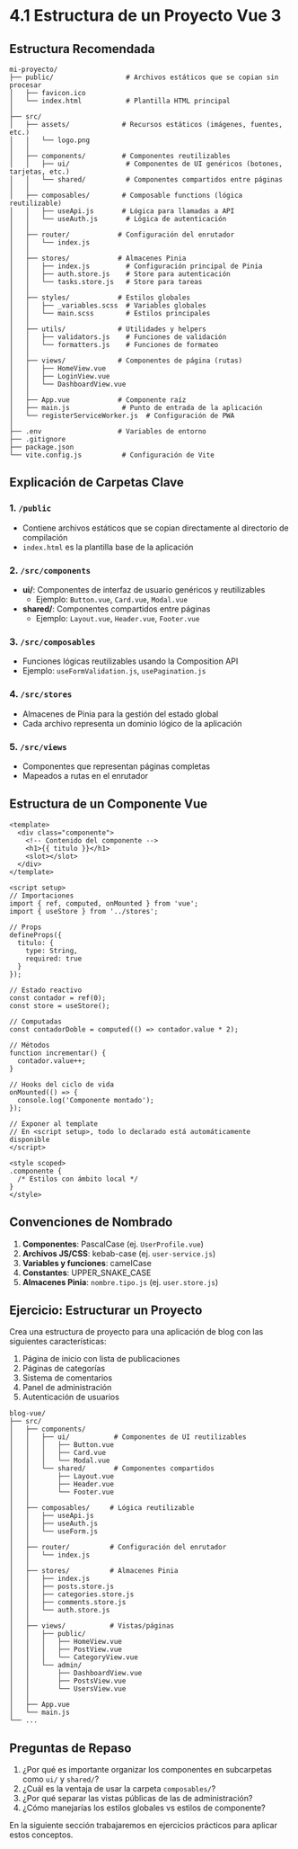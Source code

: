 # 4.1 Estructura de un Proyecto Vue 3

## Estructura Recomendada

```
mi-proyecto/
├── public/                  # Archivos estáticos que se copian sin procesar
│   ├── favicon.ico
│   └── index.html           # Plantilla HTML principal
│
├── src/
│   ├── assets/             # Recursos estáticos (imágenes, fuentes, etc.)
│   │   └── logo.png
│   │
│   ├── components/         # Componentes reutilizables
│   │   ├── ui/              # Componentes de UI genéricos (botones, tarjetas, etc.)
│   │   └── shared/          # Componentes compartidos entre páginas
│   │
│   ├── composables/        # Composable functions (lógica reutilizable)
│   │   ├── useApi.js       # Lógica para llamadas a API
│   │   └── useAuth.js       # Lógica de autenticación
│   │
│   ├── router/            # Configuración del enrutador
│   │   └── index.js
│   │
│   ├── stores/            # Almacenes Pinia
│   │   ├── index.js         # Configuración principal de Pinia
│   │   ├── auth.store.js    # Store para autenticación
│   │   └── tasks.store.js   # Store para tareas
│   │
│   ├── styles/            # Estilos globales
│   │   ├── _variables.scss  # Variables globales
│   │   └── main.scss        # Estilos principales
│   │
│   ├── utils/             # Utilidades y helpers
│   │   ├── validators.js    # Funciones de validación
│   │   └── formatters.js    # Funciones de formateo
│   │
│   ├── views/             # Componentes de página (rutas)
│   │   ├── HomeView.vue
│   │   ├── LoginView.vue
│   │   └── DashboardView.vue
│   │
│   ├── App.vue            # Componente raíz
│   ├── main.js             # Punto de entrada de la aplicación
│   └── registerServiceWorker.js  # Configuración de PWA
│
├── .env                   # Variables de entorno
├── .gitignore
├── package.json
└── vite.config.js          # Configuración de Vite
```

## Explicación de Carpetas Clave

### 1. `/public`
- Contiene archivos estáticos que se copian directamente al directorio de compilación
- `index.html` es la plantilla base de la aplicación

### 2. `/src/components`
- **ui/**: Componentes de interfaz de usuario genéricos y reutilizables
  - Ejemplo: `Button.vue`, `Card.vue`, `Modal.vue`
- **shared/**: Componentes compartidos entre páginas
  - Ejemplo: `Layout.vue`, `Header.vue`, `Footer.vue`

### 3. `/src/composables`
- Funciones lógicas reutilizables usando la Composition API
- Ejemplo: `useFormValidation.js`, `usePagination.js`

### 4. `/src/stores`
- Almacenes de Pinia para la gestión del estado global
- Cada archivo representa un dominio lógico de la aplicación

### 5. `/src/views`
- Componentes que representan páginas completas
- Mapeados a rutas en el enrutador

## Estructura de un Componente Vue

```vue
<template>
  <div class="componente">
    <!-- Contenido del componente -->
    <h1>{{ titulo }}</h1>
    <slot></slot>
  </div>
</template>

<script setup>
// Importaciones
import { ref, computed, onMounted } from 'vue';
import { useStore } from '../stores';

// Props
defineProps({
  titulo: {
    type: String,
    required: true
  }
});

// Estado reactivo
const contador = ref(0);
const store = useStore();

// Computadas
const contadorDoble = computed(() => contador.value * 2);

// Métodos
function incrementar() {
  contador.value++;
}

// Hooks del ciclo de vida
onMounted(() => {
  console.log('Componente montado');
});

// Exponer al template
// En <script setup>, todo lo declarado está automáticamente disponible
</script>

<style scoped>
.componente {
  /* Estilos con ámbito local */
}
</style>
```

## Convenciones de Nombrado

1. **Componentes**: PascalCase (ej. `UserProfile.vue`)
2. **Archivos JS/CSS**: kebab-case (ej. `user-service.js`)
3. **Variables y funciones**: camelCase
4. **Constantes**: UPPER_SNAKE_CASE
5. **Almacenes Pinia**: `nombre.tipo.js` (ej. `user.store.js`)

## Ejercicio: Estructurar un Proyecto

Crea una estructura de proyecto para una aplicación de blog con las siguientes características:

1. Página de inicio con lista de publicaciones
2. Páginas de categorías
3. Sistema de comentarios
4. Panel de administración
5. Autenticación de usuarios

```
blog-vue/
├── src/
│   ├── components/
│   │   ├── ui/           # Componentes de UI reutilizables
│   │   │   ├── Button.vue
│   │   │   ├── Card.vue
│   │   │   └── Modal.vue
│   │   └── shared/       # Componentes compartidos
│   │       ├── Layout.vue
│   │       ├── Header.vue
│   │       └── Footer.vue
│   │
│   ├── composables/     # Lógica reutilizable
│   │   ├── useApi.js
│   │   ├── useAuth.js
│   │   └── useForm.js
│   │
│   ├── router/          # Configuración del enrutador
│   │   └── index.js
│   │
│   ├── stores/          # Almacenes Pinia
│   │   ├── index.js
│   │   ├── posts.store.js
│   │   ├── categories.store.js
│   │   ├── comments.store.js
│   │   └── auth.store.js
│   │
│   ├── views/           # Vistas/páginas
│   │   ├── public/
│   │   │   ├── HomeView.vue
│   │   │   ├── PostView.vue
│   │   │   └── CategoryView.vue
│   │   └── admin/
│   │       ├── DashboardView.vue
│   │       ├── PostsView.vue
│   │       └── UsersView.vue
│   │
│   ├── App.vue
│   └── main.js
└── ...
```

## Preguntas de Repaso

1. ¿Por qué es importante organizar los componentes en subcarpetas como `ui/` y `shared/`?
2. ¿Cuál es la ventaja de usar la carpeta `composables/`?
3. ¿Por qué separar las vistas públicas de las de administración?
4. ¿Cómo manejarías los estilos globales vs estilos de componente?

En la siguiente sección trabajaremos en ejercicios prácticos para aplicar estos conceptos.
